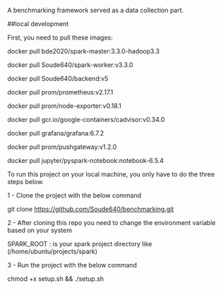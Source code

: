 
A benchmarking framework served as a data collection part.

##local development

First, you need to pull these images:

docker pull bde2020/spark-master:3.3.0-hadoop3.3

docker pull Soude640/spark-worker:v3.3.0

docker pull Soude640/backend:v5

docker pull prom/prometheus:v2.17.1

docker pull prom/node-exporter:v0.18.1

docker pull gcr.io/google-containers/cadvisor:v0.34.0

docker pull grafana/grafana:6.7.2

docker pull prom/pushgateway:v1.2.0

docker pull jupyter/pyspark-notebook:notebook-6.5.4


To run this project on your local machine, you only have to do the three steps below.

1 - Clone the project with the below command

git clone https://github.com/Soude640/benchmarking.git

2 - After cloning this repo you need to change the environment variable based on your system

SPARK_ROOT : is your spark project directory like (/home/ubuntu/projects/spark)

3 - Run the project with the below command

chmod +x setup.sh && ./setup.sh
